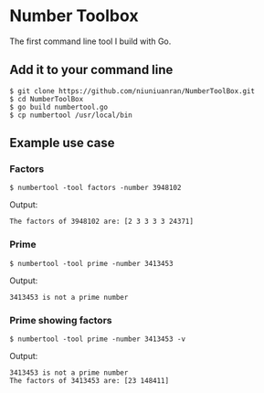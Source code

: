 # Number Toolbox
The first command line tool I build with Go.

## Add it to your command line
```
$ git clone https://github.com/niuniuanran/NumberToolBox.git
$ cd NumberToolBox
$ go build numbertool.go
$ cp numbertool /usr/local/bin
```

## Example use case
### Factors
``` 
$ numbertool -tool factors -number 3948102
```
Output:
``` 
The factors of 3948102 are: [2 3 3 3 3 24371]
```

### Prime
```
$ numbertool -tool prime -number 3413453
```
Output:
```
3413453 is not a prime number
```

### Prime showing factors
``` 
$ numbertool -tool prime -number 3413453 -v
```
Output:
``` 
3413453 is not a prime number
The factors of 3413453 are: [23 148411]
```




